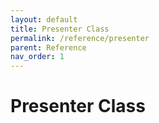 ```yaml
---
layout: default
title: Presenter Class
permalink: /reference/presenter
parent: Reference
nav_order: 1
---
```

# Presenter Class